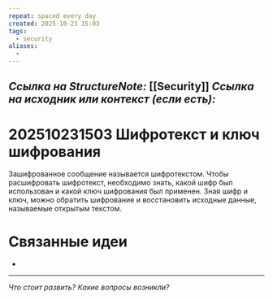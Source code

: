 ```yaml
---
repeat: spaced every day
created: 2025-10-23 15:03
tags:
  - security
aliases:
  -
---
```

*Ссылка на StructureNote:* [[Security]] 
*Ссылка на исходник или контекст (если есть):*
- 

# 202510231503 Шифротекст и ключ шифрования

Зашифрованное сообщение называется шифротекстом. Чтобы расшифровать шифротекст, необходимо знать, какой шифр был использован и какой ключ шифрования был применен. Зная шифр и ключ, можно обратить шифрование и восстановить исходные данные, называемые открытым текстом.
# Связанные идеи

- 

---

*Что стоит развить? Какие вопросы возникли?*
